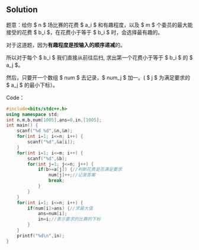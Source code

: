 ## Solution

题意：给你 $ n $ 场比赛的花费 $ a_i $ 和有趣程度，以及 $ m $ 个委员的最大能接受的花费 $ b_i $，在花费小于等于 $ b_i $ 时，会选择最有趣的。

对于这道题，因为**有趣程度是按输入的顺序递减**的。

所以对于每个 $ b_i $ 我们直接从前往后扫, 求出第一个花费小于等于 $ b_i $ 的 $ a_j $。

然后，只要开一个数组 $ num $ 去记录，$ num_j $ 加一。( $ j $ 为满足要求的 $ a_j $ 的最小下标）。

Code：
```cpp
#include<bits/stdc++.h>
using namespace std;
int n,m,b,num[1005],ans=0,in,[1005];
int main() {
	scanf("%d %d",&n,&m);
	for(int i=1; i<=n; i++) {
		scanf("%d",&a[i]);
	}
	for(int i=1; i<=m; i++) {
		scanf("%d",&b);
		for(int j=1; j<=n; j++) {
			if(b>=a[j]) {//判断花费是否满足要求
				num[j]++;//记录答案 
				break;
			}
		}
	}
	for(int i=1; i<=n; i++) {
		if(num[i]>ans) {//求最大值 
			ans=num[i];
			in=i;//表示要求的比赛的下标
		}
	}
	printf("%d\n",in);
}
```

